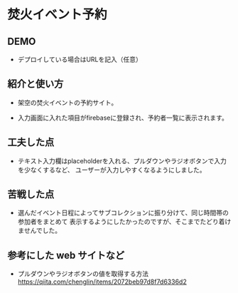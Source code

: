 # 焚火イベント予約

## DEMO

  - デプロイしている場合はURLを記入（任意）

## 紹介と使い方

  - 架空の焚火イベントの予約サイト。

  - 入力画面に入れた項目がfirebaseに登録され、予約者一覧に表示されます。

## 工夫した点

  - テキスト入力欄はplaceholderを入れる、プルダウンやラジオボタンで入力を少なくするなど、
    ユーザーが入力しやすくなるようにしました。

## 苦戦した点

  - 選んだイベント日程によってサブコレクションに振り分けて、同じ時間帯の参加者をまとめて
    表示するようにしたかったのですが、そこまでたどり着けませんでした。

## 参考にした web サイトなど

  - プルダウンやラジオボタンの値を取得する方法
    https://qiita.com/chenglin/items/2072beb97d8f7d6336d2